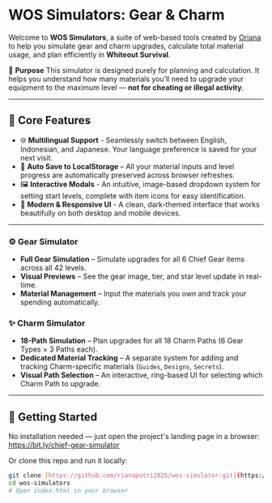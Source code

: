 # WOS Simulators: Gear & Charm

Welcome to **WOS Simulators**, a suite of web-based tools created by [Oriana](https://github.com/rianaputri2025) to help you simulate gear and charm upgrades, calculate total material usage, and plan efficiently in **Whiteout Survival**.

🎯 **Purpose**
This simulator is designed purely for planning and calculation. It helps you understand how many materials you’ll need to upgrade your equipment to the maximum level — **not for cheating or illegal activity**.

---

## 🌟 Core Features

- 🌐 **Multilingual Support** - Seamlessly switch between English, Indonesian, and Japanese. Your language preference is saved for your next visit.
- 💾 **Auto Save to LocalStorage** – All your material inputs and level progress are automatically preserved across browser refreshes.
- 🖼️ **Interactive Modals** - An intuitive, image-based dropdown system for setting start levels, complete with item icons for easy identification.
- 🎨 **Modern & Responsive UI** - A clean, dark-themed interface that works beautifully on both desktop and mobile devices.

---

### ⚙️ Gear Simulator

- **Full Gear Simulation** – Simulate upgrades for all 6 Chief Gear items across all 42 levels.
- **Visual Previews** – See the gear image, tier, and star level update in real-time.
- **Material Management** – Input the materials you own and track your spending automatically.

### ✨ Charm Simulator

- **18-Path Simulation** – Plan upgrades for all 18 Charm Paths (6 Gear Types × 3 Paths each).
- **Dedicated Material Tracking** – A separate system for adding and tracking Charm-specific materials (`Guides`, `Designs`, `Secrets`).
- **Visual Path Selection** – An interactive, ring-based UI for selecting which Charm Path to upgrade.

---

## 🚀 Getting Started

No installation needed — just open the project's landing page in a browser:
https://bit.ly/chief-gear-simulator

Or clone this repo and run it locally:

```bash
git clone [https://github.com/rianaputri2025/wos-simulator.git](https://github.com/rianaputri2025/wos-simulator.git)
cd wos-simulators
# Open index.html in your browser
```
